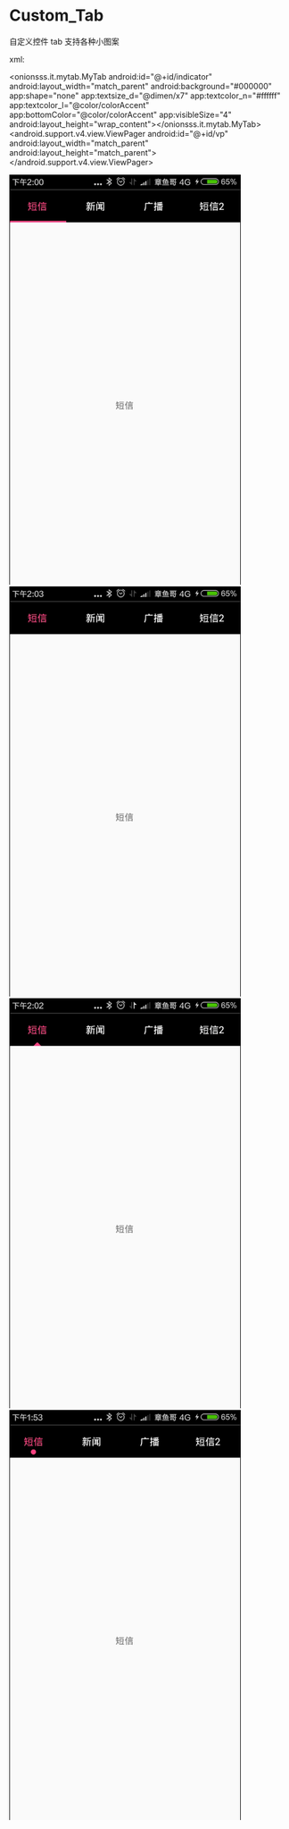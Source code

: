 # Custom_Tab
自定义控件 tab 支持各种小图案

xml:
<?xml version="1.0" encoding="utf-8"?>
<LinearLayout
    xmlns:android="http://schemas.android.com/apk/res/android"
    xmlns:app="http://schemas.android.com/apk/res-auto"
    android:orientation="vertical"
    android:layout_width="match_parent"
    android:layout_height="match_parent">
    <onionsss.it.mytab.MyTab
        android:id="@+id/indicator"
        android:layout_width="match_parent"
        android:background="#000000"
        app:shape="none"
        app:textsize_d="@dimen/x7"
        app:textcolor_n="#ffffff"
        app:textcolor_l="@color/colorAccent"
        app:bottomColor="@color/colorAccent"
        app:visibleSize="4"
        android:layout_height="wrap_content"></onionsss.it.mytab.MyTab>
    <android.support.v4.view.ViewPager
        android:id="@+id/vp"
        android:layout_width="match_parent"
        android:layout_height="match_parent"></android.support.v4.view.ViewPager>
</LinearLayout>

![image](https://github.com/Onionsss/Custom_Tab/blob/master/imgae/r.gif)
![image](https://github.com/Onionsss/Custom_Tab/blob/master/imgae/none.gif)
![image](https://github.com/Onionsss/Custom_Tab/blob/master/imgae/san.gif)
![image](https://github.com/Onionsss/Custom_Tab/blob/master/imgae/tab.gif)
